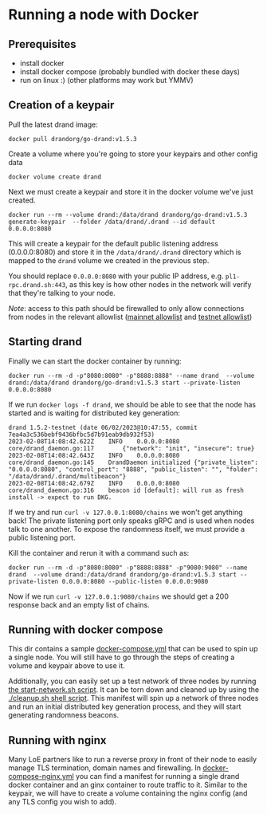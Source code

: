 # Running a node with Docker

## Prerequisites
- install docker
- install docker compose (probably bundled with docker these days)
- run on linux :) (other platforms may work but YMMV)

## Creation of a keypair

Pull the latest drand image:
```shell
docker pull drandorg/go-drand:v1.5.3
```

Create a volume where you're going to store your keypairs and other config data
```shell
docker volume create drand
```

Next we must create a keypair and store it in the docker volume we've just created.

```shell
docker run --rm --volume drand:/data/drand drandorg/go-drand:v1.5.3 generate-keypair  --folder /data/drand/.drand --id default 0.0.0.0:8080
```

This will create a keypair for the default public listening address (0.0.0.0:8080) and store it in the `/data/drand/.drand` directory
which is mapped to the `drand` volume we created in the previous step.

You should replace `0.0.0.0:8080` with your public IP address, e.g. `pl1-rpc.drand.sh:443`, as this key is how other nodes in the network
will verify that they're talking to your node.

_Note_: access to this path should be firewalled to only allow connections from nodes in the relevant allowlist ([mainnet allowlist](https://github.com/drand/loe-mainnet-allowlist/) and [testnet allowlist](https://github.com/drand/loe-testnet-allowlist/))


## Starting drand
Finally we can start the docker container by running:
```shell
docker run --rm -d -p"8080:8080" -p"8888:8888" --name drand  --volume drand:/data/drand drandorg/go-drand:v1.5.3 start --private-listen 0.0.0.0:8080
```

If we run `docker logs -f drand`, we should be able to see that the node has started and is waiting for distributed key generation:
```
drand 1.5.2-testnet (date 06/02/2023@10:47:55, commit 7ea4a3c536bebf9436bfbc5d7b91eab9db932f53)
2023-02-08T14:08:42.622Z	INFO	0.0.0.0:8080	core/drand_daemon.go:117		{"network": "init", "insecure": true}
2023-02-08T14:08:42.643Z	INFO	0.0.0.0:8080	core/drand_daemon.go:145	DrandDaemon initialized	{"private_listen": "0.0.0.0:8080", "control_port": "8888", "public_listen": "", "folder": "/data/drand/.drand/multibeacon"}
2023-02-08T14:08:42.679Z	INFO	0.0.0.0:8080	core/drand_daemon.go:316	beacon id [default]: will run as fresh install -> expect to run DKG.
```

If we try and run `curl -v 127.0.0.1:8080/chains` we won't get anything back! The private listening port only speaks gRPC and is used when
nodes talk to one another. To expose the randomness itself, we must provide a public listening port.

Kill the container and rerun it with a command such as:
```shell
docker run --rm -d -p"8080:8080" -p"8888:8888" -p"9080:9080" --name drand  --volume drand:/data/drand drandorg/go-drand:v1.5.3 start --private-listen 0.0.0.0:8080 --public-listen 0.0.0.0:9080
```

Now if we run `curl -v 127.0.0.1:9080/chains` we should get a 200 response back and an empty list of chains.

## Running with docker compose
This dir contains a sample [docker-compose.yml](./docker-compose.yml) that can be used to spin up a single node. You will still have to go through
the steps of creating a volume and keypair above to use it.

Additionally, you can easily set up a test network of three nodes by running [the start-network.sh script](./start-network.sh).
It can be torn down and cleaned up by using the [./cleanup.sh shell script](./cleanup.sh).
This manifest will spin up a network of three nodes and run an initial distributed key generation process, and they will start generating randomness beacons.

## Running with nginx
Many LoE partners like to run a reverse proxy in front of their node to easily manage TLS termination, domain names and firewalling.
In [docker-compose-nginx.yml](./docker-compose-nginx.yml) you can find a manifest for running a single drand docker container and an
ginx container to route traffic to it. Similar to the keypair, we will have to create a volume containing the nginx config (and any TLS config you wish to add).
